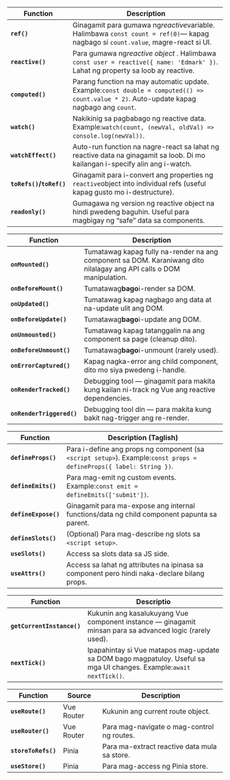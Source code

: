 | Function                 | Description                                                                                                                               |
| ------------------------ | ----------------------------------------------------------------------------------------------------------------------------------------- |
| **`ref()`**              | Ginagamit para gumawa ng*reactive*variable. Halimbawa `const count = ref(0)`— kapag nagbago si `count.value`, magre-react si UI.          |
| **`reactive()`**         | Para gumawa ng*reactive object* . Halimbawa `const user = reactive({ name: 'Edmark' })`. Lahat ng property sa loob ay reactive.           |
| **`computed()`**         | Parang function na may automatic update. Example:`const double = computed(() => count.value * 2)`. Auto-update kapag nagbago ang `count`. |
| **`watch()`**            | Nakikinig sa pagbabago ng reactive data. Example:`watch(count, (newVal, oldVal) => console.log(newVal))`.                                 |
| **`watchEffect()`**      | Auto-run function na nagre-react sa lahat ng reactive data na ginagamit sa loob. Di mo kailangan i-specify alin ang i-watch.              |
| **`toRefs()`/`toRef()`** | Ginagamit para i-convert ang properties ng `reactive`object into individual refs (useful kapag gusto mo i-destructure).                   |
| **`readonly()`**         | Gumagawa ng version ng reactive object na hindi pwedeng baguhin. Useful para magbigay ng “safe” data sa components.                       |

| Function                  | Description                                                                                                          |
| ------------------------- | -------------------------------------------------------------------------------------------------------------------- |
| **`onMounted()`**         | Tumatawag kapag fully na-render na ang component sa DOM. Karaniwang dito nilalagay ang API calls o DOM manipulation. |
| **`onBeforeMount()`**     | Tumatawag**bago**i-render sa DOM.                                                                                    |
| **`onUpdated()`**         | Tumatawag kapag nagbago ang data at na-update ulit ang DOM.                                                          |
| **`onBeforeUpdate()`**    | Tumatawag**bago**i-update ang DOM.                                                                                   |
| **`onUnmounted()`**       | Tumatawag kapag tatanggalin na ang component sa page (cleanup dito).                                                 |
| **`onBeforeUnmount()`**   | Tumatawag**bago**i-unmount (rarely used).                                                                            |
| **`onErrorCaptured()`**   | Kapag nagka-error ang child component, dito mo siya pwedeng i-handle.                                                |
| **`onRenderTracked()`**   | Debugging tool — ginagamit para makita kung kailan ni-track ng Vue ang reactive dependencies.                        |
| **`onRenderTriggered()`** | Debugging tool din — para makita kung bakit nag-trigger ang re-render.                                               |

| Function             | Description (Taglish)                                                                                               |
| -------------------- | ------------------------------------------------------------------------------------------------------------------- |
| **`defineProps()`**  | Para i-define ang props ng component (sa `<script setup>`). Example:`const props = defineProps({ label: String })`. |
| **`defineEmits()`**  | Para mag-emit ng custom events. Example:`const emit = defineEmits(['submit'])`.                                     |
| **`defineExpose()`** | Ginagamit para ma-expose ang internal functions/data ng child component papunta sa parent.                          |
| **`defineSlots()`**  | (Optional) Para mag-describe ng slots sa `<script setup>`.                                                          |
| **`useSlots()`**     | Access sa slots data sa JS side.                                                                                    |
| **`useAttrs()`**     | Access sa lahat ng attributes na ipinasa sa component pero hindi naka-declare bilang props.                         |

| Function                   | Descriptio                                                                                                          |
| -------------------------- | ------------------------------------------------------------------------------------------------------------------- |
| **`getCurrentInstance()`** | Kukunin ang kasalukuyang Vue component instance — ginagamit minsan para sa advanced logic (rarely used).            |
| **`nextTick()`**           | Ipapahintay si Vue matapos mag-update sa DOM bago magpatuloy. Useful sa mga UI changes. Example:`await nextTick()`. |

| Function            | Source     | Description                                  |
| ------------------- | ---------- | -------------------------------------------- |
| **`useRoute()`**    | Vue Router | Kukunin ang current route object.            |
| **`useRouter()`**   | Vue Router | Para mag-navigate o mag-control ng routes.   |
| **`storeToRefs()`** | Pinia      | Para ma-extract reactive data mula sa store. |
| **`useStore()`**    | Pinia      | Para mag-access ng Pinia store.              |
